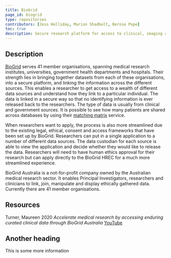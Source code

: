 ```yaml
---
title: BioGrid
page_id: biogrid
type: repositories
contributors: [Jess Holliday, Marion Shadbolt, Bernie Pope]
toc: true
description: Secure research platform for access to clinical, imaging and biospecimen data.
---
```


## Description

[BioGrid](https://www.biogrid.org.au/) serves 41 member organisations, spanning medical research institutes, universities, government health departments and hospitals. Their strength lies in bringing together datasets from each of these organisations, into a secure platform, and linking the information across the different sources. This enables a researcher to get access to a wealth of different data sources and understand how they link to a particular individual. The data is linked in a secure way so that no identifying information is ever released back to the researchers. The type of data is usually from clinical and government sources. It is possible to see how many patients are shared across databases by using their [matching matrix](https://www.biogrid.org.au/matching-matrix) service.

When researchers want to apply, the process is also more streamlined due to the existing legal, ethical, consent and access frameworks that have been set up by BioGrid. Researchers can put in a single application to a number of different data sources. The data custodian for each source is able to view the application and decide whether they would like to release the data. Researchers will need to have human ethics approval for their research but can apply directly to the BioGrid HREC for a much more streamlined experience.

BioGrid Australia is a not-for-profit company owned by the Australian medical research sector. It enables Principal Investigators, researchers and clinicians to link, join, manipulate and display ethically gathered data. Currently there are 41 member organisations.

## Resources

Turner, Maureen 2020 _Accelerate medical research by accessing enduring curated clinical data through BioGrid Australia_ [YouTube](https://youtu.be/XEIYiF9zdq4)

## Another heading

This is some more information
